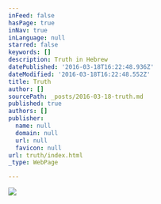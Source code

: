 ```yaml
---
inFeed: false
hasPage: true
inNav: true
inLanguage: null
starred: false
keywords: []
description: Truth in Hebrew
datePublished: '2016-03-18T16:22:48.936Z'
dateModified: '2016-03-18T16:22:48.552Z'
title: Truth
author: []
sourcePath: _posts/2016-03-18-truth.md
published: true
authors: []
publisher:
  name: null
  domain: null
  url: null
  favicon: null
url: truth/index.html
_type: WebPage

---
```

![](https://the-grid-user-content.s3-us-west-2.amazonaws.com/a6aed85c-ccc2-4692-a089-c0b132dc82c2.jpg)